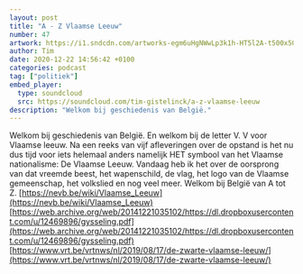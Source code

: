 ```yaml
---
layout: post
title: "A - Z Vlaamse Leeuw"
number: 47
artwork: https://i1.sndcdn.com/artworks-egm6uHgNWwLp3k1h-HT5l2A-t500x500.jpg
author: Tim
date: 2020-12-22 14:56:42 +0100
categories: podcast
tag: ["politiek"]
embed_player:
  type: soundcloud
  src: https://soundcloud.com/tim-gistelinck/a-z-vlaamse-leeuw
description: "Welkom bij geschiedenis van België."
---
```

Welkom bij geschiedenis van België. En welkom bij de letter V. V voor Vlaamse leeuw. Na een reeks van vijf afleveringen over de opstand is het nu dus tijd voor iets helemaal anders namelijk HET symbool van het Vlaamse nationalisme: De Vlaamse Leeuw. Vandaag heb ik het over de oorsprong van dat vreemde beest, het wapenschild, de vlag, het logo van de Vlaamse gemeenschap, het volkslied en nog veel meer. Welkom bij België van A tot Z.
[https://nevb.be/wiki/Vlaamse_Leeuw](https://nevb.be/wiki/Vlaamse_Leeuw)
[https://web.archive.org/web/20141221035102/https://dl.dropboxusercontent.com/u/12469896/gysseling.pdf](https://web.archive.org/web/20141221035102/https://dl.dropboxusercontent.com/u/12469896/gysseling.pdf)
[https://www.vrt.be/vrtnws/nl/2019/08/17/de-zwarte-vlaamse-leeuw/](https://www.vrt.be/vrtnws/nl/2019/08/17/de-zwarte-vlaamse-leeuw/)